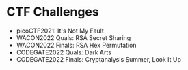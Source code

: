 # CTF Challenges

- picoCTF2021: It's Not My Fault
- WACON2022 Quals: RSA Secret Sharing
- WACON2022 Finals: RSA Hex Permutation
- CODEGATE2022 Quals: Dark Arts
- CODEGATE2022 Finals: Cryptanalysis Summer, Look It Up